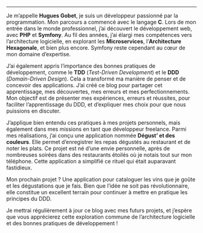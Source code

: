 ---

Je m’appelle **Hugues Gobet**, je suis un développeur passionné par la programmation. Mon parcours a commencé avec le langage **C**. Lors de mon entrée dans le monde professionnel, j’ai découvert le développement web, avec **PHP** et **Symfony**. Au fil des années, j’ai élargi mes compétences vers l’architecture logicielle, en explorant les **Microservices**, l’**Architecture Hexagonale**, et bien plus encore. Symfony reste cependant au cœur de mon domaine d’expertise.

J’ai également appris l’importance des bonnes pratiques de développement, comme le **TDD** (_Test-Driven Development_) et le **DDD** (_Domain-Driven Design_). Cela a transformé ma manière de penser et de concevoir des applications. J’ai créé ce blog pour partager cet apprentissage, mes découvertes, mes erreurs et mes perfectionnements. Mon objectif est de présenter mes expériences, erreurs et réussites, pour faciliter l’apprentissage du DDD, et d’expliquer mes choix pour que nous puissions en discuter.

J’applique bien entendu ces pratiques à mes projets personnels, mais également dans mes missions en tant que développeur freelance. Parmi mes réalisations, j’ai conçu une application nommée **Dégust’ et des couleurs**. Elle permet d’enregistrer les repas dégustés au restaurant et de noter les plats. Ce projet est né d’une envie personnelle, après de nombreuses soirées dans des restaurants étoilés où je notais tout sur mon téléphone. Cette application a simplifié ce rituel qui était auparavant fastidieux.

Mon prochain projet ? Une application pour cataloguer les vins que je goûte et les dégustations que je fais. Bien que l’idée ne soit pas révolutionnaire, elle constitue un excellent terrain pour continuer à mettre en pratique les principes du DDD.

Je mettrai régulièrement à jour ce blog avec mes futurs projets, et j’espère que vous apprécierez cette exploration commune de l’architecture logicielle et des bonnes pratiques de développement !

